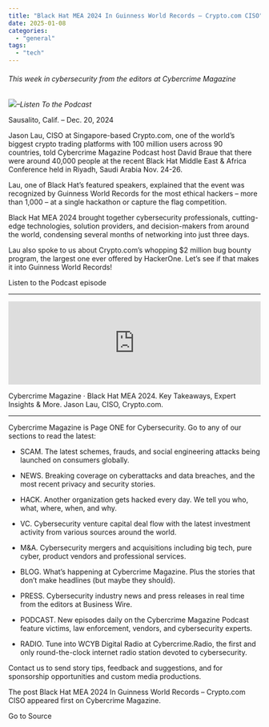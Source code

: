 ```yaml
---
title: "Black Hat MEA 2024 In Guinness World Records – Crypto.com CISO"
date: 2025-01-08
categories: 
  - "general"
tags: 
  - "tech"
---
```


###### _This week in cybersecurity from the editors at Cybercrime Magazine_

_![](http://cybersecurityventures.com/wp-content/uploads/2020/09/icon-rss.png)–Listen To the Podcast_

Sausalito, Calif. – Dec. 20, 2024

Jason Lau, CISO at Singapore-based Crypto.com, one of the world’s biggest crypto trading platforms with 100 million users across 90 countries, told Cybercrime Magazine Podcast host David Braue that there were around 40,000 people at the recent Black Hat Middle East & Africa Conference held in Riyadh, Saudi Arabia Nov. 24-26.

Lau, one of Black Hat’s featured speakers, explained that the event was recognized by Guinness World Records for the most ethical hackers – more than 1,000 – at a single hackathon or capture the flag competition.

Black Hat MEA 2024 brought together cybersecurity professionals, cutting-edge technologies, solution providers, and decision-makers from around the world, condensing several months of networking into just three days.

Lau also spoke to us about Crypto.com’s whopping $2 million bug bounty program, the largest one ever offered by HackerOne. Let’s see if that makes it into Guinness World Records!

Listen to the Podcast episode

* * *

<iframe src="https://w.soundcloud.com/player/?url=https%3A//api.soundcloud.com/tracks/1989082231&amp;color=%23ff5500&amp;auto_play=false&amp;hide_related=false&amp;show_comments=true&amp;show_user=true&amp;show_reposts=false&amp;show_teaser=true" width="100%" height="166" frameborder="no" scrolling="no"></iframe>

Cybercrime Magazine · Black Hat MEA 2024. Key Takeaways, Expert Insights & More. Jason Lau, CISO, Crypto.com.

* * *

Cybercrime Magazine is Page ONE for Cybersecurity. Go to any of our sections to read the latest:

- SCAM. The latest schemes, frauds, and social engineering attacks being launched on consumers globally.

- NEWS. Breaking coverage on cyberattacks and data breaches, and the most recent privacy and security stories.

- HACK. Another organization gets hacked every day. We tell you who, what, where, when, and why.

- VC. Cybersecurity venture capital deal flow with the latest investment activity from various sources around the world.

- M&A. Cybersecurity mergers and acquisitions including big tech, pure cyber, product vendors and professional services.

- BLOG. What’s happening at Cybercrime Magazine. Plus the stories that don’t make headlines (but maybe they should).

- PRESS. Cybersecurity industry news and press releases in real time from the editors at Business Wire.

- PODCAST. New episodes daily on the Cybercrime Magazine Podcast feature victims, law enforcement, vendors, and cybersecurity experts.

- RADIO. Tune into WCYB Digital Radio at Cybercrime.Radio, the first and only round-the-clock internet radio station devoted to cybersecurity.

Contact us to send story tips, feedback and suggestions, and for sponsorship opportunities and custom media productions.

The post Black Hat MEA 2024 In Guinness World Records – Crypto.com CISO appeared first on Cybercrime Magazine.

Go to Source
